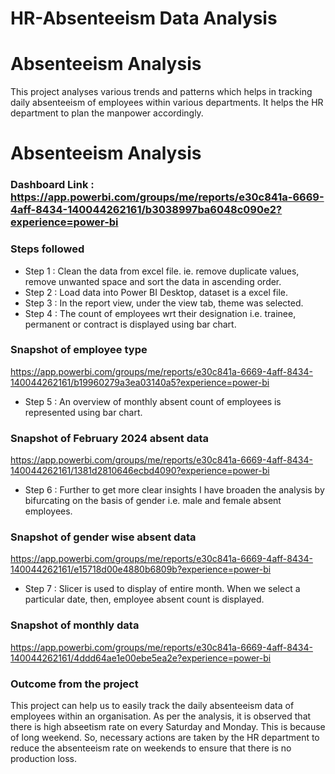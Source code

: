 # HR-Absenteeism Data Analysis


# Absenteeism Analysis

This project analyses various trends and patterns which helps in  tracking daily absenteeism of employees within various departments. It helps the HR department to plan the manpower accordingly.

# Absenteeism Analysis

### Dashboard Link : https://app.powerbi.com/groups/me/reports/e30c841a-6669-4aff-8434-140044262161/b3038997ba6048c090e2?experience=power-bi

### Steps followed 

- Step 1 : Clean the data from excel file. ie. remove duplicate values, remove unwanted space and sort the data in ascending order.
- Step 2 : Load data into Power BI Desktop, dataset is a excel file.
- Step 3 : In the report view, under the view tab, theme was selected.
- Step 4 : The count of employees wrt their designation i.e. trainee, permanent or contract is displayed using bar chart.

### Snapshot of employee type

https://app.powerbi.com/groups/me/reports/e30c841a-6669-4aff-8434-140044262161/b19960279a3ea03140a5?experience=power-bi

- Step 5 : An overview of monthly absent count of employees is represented using bar chart.

### Snapshot of February 2024 absent data

https://app.powerbi.com/groups/me/reports/e30c841a-6669-4aff-8434-140044262161/1381d2810646ecbd4090?experience=power-bi

- Step 6 : Further to get more clear insights I have broaden the analysis by bifurcating on the basis of gender i.e. male and female absent employees. 

### Snapshot of gender wise absent data

https://app.powerbi.com/groups/me/reports/e30c841a-6669-4aff-8434-140044262161/e15718d00e4880b6809b?experience=power-bi

- Step 7 : Slicer is used to display of entire month. When we select a particular date, then, employee absent count is displayed.

### Snapshot of monthly data

https://app.powerbi.com/groups/me/reports/e30c841a-6669-4aff-8434-140044262161/4ddd64ae1e00ebe5ea2e?experience=power-bi

### Outcome from the project

This project can help us to easily track the daily absenteeism data of employees within an organisation. As per the analysis, it is observed that there is high abseetism rate on every Saturday and Monday. This is because of long weekend. 
So, necessary actions are taken by the HR department to reduce the absenteeism rate on weekends to ensure that there is no production loss. 
